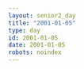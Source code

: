 ```yaml
---
layout: senior2_day
title: "2001-01-05"
type: day
id: 2001-01-05
date: 2001-01-05
robots: noindex
---
```


